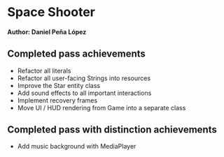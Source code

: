 # Space Shooter
#### Author: Daniel Peña López

## **Completed pass achievements**
- Refactor all literals
- Refactor all user-facing Strings into resources
- Improve the Star entity class
- Add sound effects to all important interactions
- Implement recovery frames
- Move UI / HUD rendering from Game into a separate class

## **Completed pass with distinction achievements**
- Add music background with MediaPlayer
